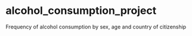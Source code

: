 # alcohol_consumption_project
Frequency of alcohol consumption by sex, age and country of citizenship
